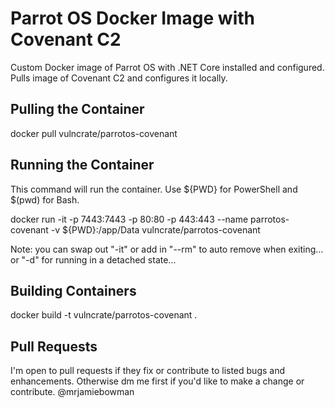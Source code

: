 # Parrot OS Docker Image with Covenant C2
Custom Docker image of Parrot OS with .NET Core installed and configured. Pulls image of Covenant C2 and configures it locally.

## Pulling the Container
docker pull vulncrate/parrotos-covenant

## Running the Container
This command will run the container. Use ${PWD} for PowerShell and $(pwd) for Bash.

docker run -it -p 7443:7443 -p 80:80 -p 443:443 --name parrotos-covenant -v ${PWD}:/app/Data vulncrate/parrotos-covenant

Note: you can swap out "-it" or add in "--rm" to auto remove when exiting... or "-d" for running in a detached state...

## Building Containers
docker build -t vulncrate/parrotos-covenant .


## Pull Requests
I'm open to pull requests if they fix or contribute to listed bugs and enhancements. Otherwise dm me first if you'd like to make a change or contribute. @mrjamiebowman